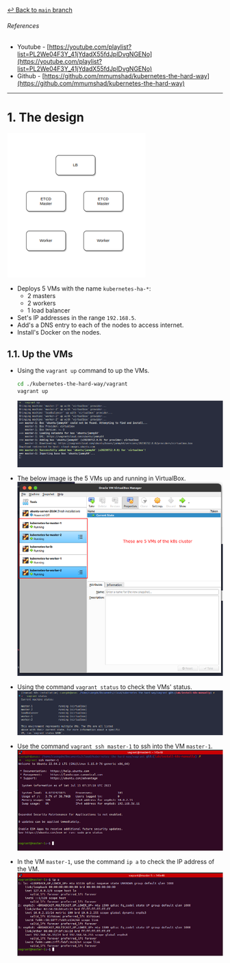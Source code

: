 [↩ Back to `main` branch](https://github.com/cuongpiger/cloud)

###### References
- Youtube - [https://youtube.com/playlist?list=PL2We04F3Y_41jYdadX55fdJplDvgNGENo](https://youtube.com/playlist?list=PL2We04F3Y_41jYdadX55fdJplDvgNGENo)
- Github - [https://github.com/mmumshad/kubernetes-the-hard-way](https://github.com/mmumshad/kubernetes-the-hard-way)

<hr>

# 1. The design
![](./img/01.png)
- Deploys 5 VMs   with the name `kubernetes-ha-*`:
  - 2 masters
  - 2 workers
  - 1 load balancer
- Set's IP addresses in the range `192.168.5`.
- Add's a DNS entry to each of the nodes to access internet.
- Install's Docker on the nodes.

## 1.1. Up the VMs
- Using the `vagrant up` command to up the VMs.
  ```bash
  cd ./kubernetes-the-hard-way/vagrant
  vagrant up
  ```
  ![](./img/02.png)

- The below image is the 5 VMs up and running in VirtualBox.
  ![](./img/03.png)

- Using the command `vagrant status` to check the VMs' status.
  ![](./img/04.png)

- Use the command `vagrant ssh master-1` to ssh into the VM `master-1`.
  ![](./img/05.png)

- In the VM `master-1`, use the command `ip a` to check the IP address of the VM.
  ![](./img/06.png)
